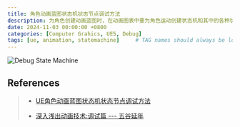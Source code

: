 ```yaml
---
title: 角色动画蓝图状态机状态节点调试方法
description: 为角色创建动画蓝图时，在动画图表中要为角色运动创建状态机和其中的各种状态，如何确认状态机和状态设置是否合理并生效，在操纵角色运动时有没有切入到相应的动画状态节点中，就涉及到利用动画蓝图状态机状态节点调试方法的方法，观察状态机中节点之间的切换。
date: 2024-11-03 00:00:00 +0800
categories: [Computer Grahics, UE5, Debug]
tags: [ue, animation, statemachine]     # TAG names should always be lowercase
---
```


![Debug State Machine](/assets/img/post/UE5-Debug-Animation-DebugStateMachine.gif)

## References
>
> * [UE角色动画蓝图状态机状态节点调试方法](https://www.bilibili.com/video/BV1MaS2YGECo/?vd_source=0a67abb40c91f2db86ad327ada7ae9df)
>
> * [深入浅出动画技术:调试篇 --- 五谷延年](https://zhuanlan.zhihu.com/p/432824943)
